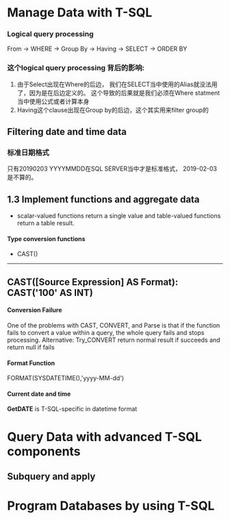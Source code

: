 # Manage Data with T-SQL

### Logical query processing
 From -> WHERE -> Group By -> Having -> SELECT -> ORDER BY
### 这个logical query processing 背后的影响:
1. 由于Select出现在Where的后边， 我们在SELECT当中使用的Alias就没法用了，因为是在后边定义的。
这个导致的后果就是我们必须在Where statment当中使用公式或者计算本身
2. Having这个clause出现在Group by的后边，这个其实用来filter group的

## Filtering date and time data
### 标准日期格式 
只有20190203 YYYYMMDD在SQL SERVER当中才是标准格式， 2019-02-03是不算的。


## 1.3 Implement functions and aggregate data
* scalar-valued functions return a single value and table-valued functions return a table result.
#### Type conversion functions
* CAST()
---
CAST([Source Expression] AS Format): CAST('100' AS INT)
---
#### Conversion Failure
One of the problems with CAST, CONVERT, and Parse is that if the function fails to convert a value within a query, the whole query fails and stops processing.
Alternative: Try_CONVERT   return normal result if succeeds and return null if fails

#### Format Function
FORMAT(SYSDATETIME(),'yyyy-MM-dd')

#### Current date and time
**GetDATE** is T-SQL-specific in datetime format







# Query Data with advanced T-SQL components
## Subquery and apply
# Program Databases by using T-SQL
